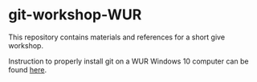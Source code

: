 
# git-workshop-WUR

This repository contains materials and references for a short give workshop.

Instruction to properly install git on a WUR Windows 10 computer can be found [here](https://github.com/ALanguillaume/git-workshop-WUR/tree/master/setup).
